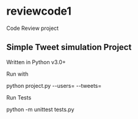 # reviewcode1
Code Review project

## Simple Tweet simulation Project
Written in Python v3.0+

Run with

python project.py --users=<users file> --tweets=<tweets file>
  
Run Tests

python -m unittest tests.py
